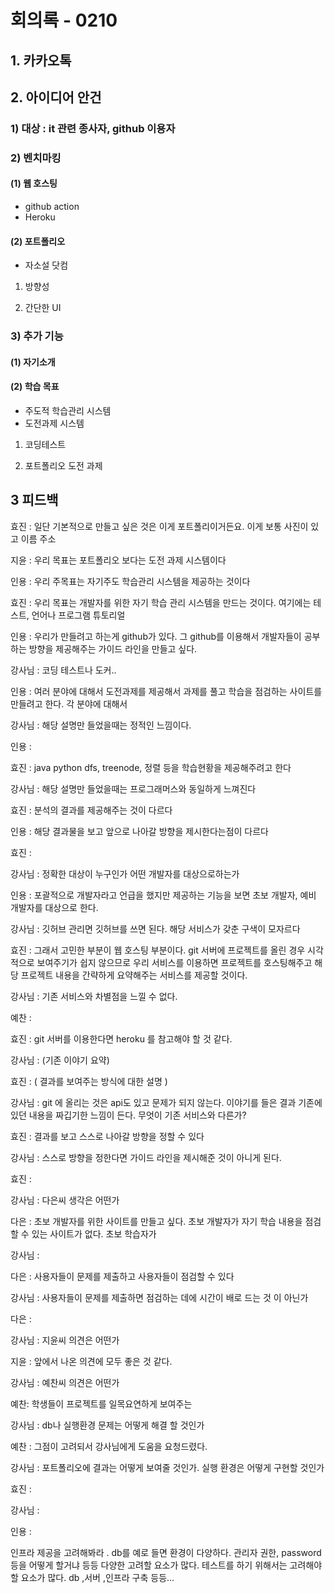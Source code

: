 # 회의록 - 0210

## 1. 카카오톡





## 2. 아이디어 안건

### 1) 대상 : it 관련 종사자, github 이용자

### 2) 벤치마킹

#### (1) 웹 호스팅

* github action
* Heroku

#### (2) 포트폴리오

* 자소설 닷컴

1) 방향성

2) 간단한 UI

### 3) 추가 기능

#### (1) 자기소개

#### (2) 학습 목표 

* 주도적 학습관리 시스템
* 도전과제 시스템

1) 코딩테스트

2) 포트폴리오 도전 과제



## 3 피드백



효진 : 일단 기본적으로 만들고 싶은 것은 이게 포트폴리이거든요. 이게 보통 사진이 있고 이름 주소 

지윤 : 우리 목표는 포트폴리오 보다는 도전 과제 시스템이다

인용 : 우리 주목표는 자기주도 학습관리 시스템을 제공하는 것이다

효진 : 우리 목표는 개발자를 위한 자기 학습 관리 시스템을 만드는 것이다. 여기에는 테스트, 언어나 프로그램 튜토리얼 

인용 : 우리가 만들려고 하는게 github가 있다. 그 github를 이용해서 개발자들이 공부하는 방향을 제공해주는 가이드 라인을 만들고 싶다.

강사님 : 코딩 테스트나 도커..

인용 : 여러 분야에 대해서 도전과제를 제공해서 과제를 풀고 학습을 점검하는 사이트를 만들려고 한다. 각 분야에 대해서  

강사님 : 해당 설명만 들었을때는 정적인 느낌이다. 

인용 : 

효진 : java python dfs, treenode, 정렬 등을 학습현황을 제공해주려고 한다

강사님 : 해당 설명만 들었을때는 프로그래머스와 동일하게 느껴진다

효진 : 분석의 결과를 제공해주는 것이 다르다

인용 : 해당 결과물을 보고 앞으로 나아갈 방향을 제시한다는점이 다르다

효진 : 

강사님 : 정확한 대상이 누구인가 어떤 개발자를 대상으로하는가

인용 : 포괄적으로 개발자라고 언급을 했지만 제공하는 기능을 보면 초보 개발자, 예비 개발자를 대상으로 한다.

강사님 : 깃허브 관리면 깃허브를 쓰면 된다. 해당 서비스가 갖춘 구색이 모자르다

효진 : 그래서 고민한 부분이 웹 호스팅 부분이다. git 서버에 프로젝트를 올린 경우 시각적으로 보여주기가 쉽지 않으므로 우리 서비스를 이용하면 프로젝트를 호스팅해주고 해당 프로젝트 내용을 간략하게 요약해주는 서비스를 제공할 것이다.

강사님 :  기존 서비스와 차별점을 느낄 수 없다.

예찬 : 

효진 : git 서버를 이용한다면 heroku 를 참고해야 할 것 같다.

강사님 : (기존 이야기 요약) 

효진 :  ( 결과를 보여주는 방식에 대한 설명 )

강사님 : git 에 올리는 것은 api도 있고  문제가 되지 않는다. 이야기를 들은 결과 기존에 있던 내용을 짜깁기한 느낌이 든다. 무엇이 기존 서비스와 다른가?

효진 : 결과를 보고 스스로 나아갈 방향을 정할 수 있다

강사님 : 스스로 방향을 정한다면 가이드 라인을 제시해준 것이 아니게 된다.

효진 : 

강사님 : 다은씨 생각은 어떤가

다은 : 초보 개발자를 위한 사이트를 만들고 싶다. 초보 개발자가 자기 학습 내용을 점검할 수 있는 사이트가 없다. 초보 학습자가 

강사님 :

다은 :  사용자들이 문제를 제출하고 사용자들이 점검할 수 있다

강사님 : 사용자들이 문제를 제출하면 점검하는 데에 시간이 배로 드는 것 이 아닌가

다은 : 

강사님 : 지윤씨 의견은 어떤가

지윤 : 앞에서 나온 의견에 모두 좋은 것 같다.

강사님 : 예찬씨 의견은 어떤가

예찬: 학생들이 프로젝트를 일목요연하게 보여주는 

강사님 : db나 실행환경 문제는 어떻게 해결 할 것인가

예찬 : 그점이 고려되서 강사님에게 도움을 요청드렸다.

강사님 : 포트폴리오에 결과는 어떻게 보여줄 것인가. 실행 환경은 어떻게 구현할 것인가

효진 : 

강사님 : 

인용 : 

인프라 제공을 고려해봐라 . db를 예로 들면 환경이 다양하다. 관리자 권한, password 등을 어떻게 할거냐 등등 다양한 고려할 요소가 많다. 테스트를 하기 위해서는 고려해야 할 요소가 많다. db ,서버 ,인프라 구축 등등...

